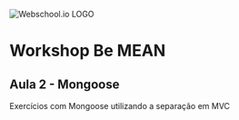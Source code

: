 ![Webschool.io LOGO](https://cldup.com/e4fv0p2YcZ-3000x3000.png)
# Workshop Be MEAN

## Aula 2 - Mongoose

Exercícios com Mongoose utilizando a separação em MVC